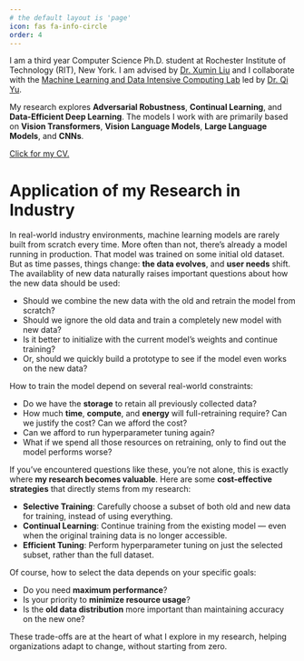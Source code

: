 ```yaml
---
# the default layout is 'page'
icon: fas fa-info-circle
order: 4
---
```


I am a third year Computer Science Ph.D. student at Rochester Institute of Technology (RIT), New York. I am advised by [Dr. Xumin Liu](https://www.rit.edu/directory/xmlics-xumin-liu) and I collaborate with the [Machine Learning and Data Intensive Computing Lab](https://www.rit.edu/mining/) led by [Dr. Qi Yu](https://www.rit.edu/directory/qyuvks-qi-yu).

My research explores **Adversarial Robustness**, **Continual Learning**, and **Data-Efficient Deep Learning**. The models I work with are primarily based on **Vision Transformers**, **Vision Language Models**, **Large Language Models**, and **CNNs**.

[Click for my CV.](/assets/files/cv.pdf)

# Application of my Research in Industry 

In real-world industry environments, machine learning models are rarely built from scratch every time. More often than not, there’s already a model running in production. That model was trained on some initial old dataset. But as time passes, things change: **the data evolves**, and **user needs** shift. The availablity of new data naturally raises important questions about how the new data should be used:

- Should we combine the new data with the old and retrain the model from scratch?
- Should we ignore the old data and train a completely new model with new data?
- Is it better to initialize with the current model’s weights and continue training?
- Or, should we quickly build a prototype to see if the model even works on the new data?

How to train the model depend on several real-world constraints:

- Do we have the **storage** to retain all previously collected data?
- How much **time**, **compute**, and **energy** will full-retraining require? Can we justify the cost? Can we afford the cost?
- Can we afford to run hyperparameter tuning again?
- What if we spend all those resources on retraining, only to find out the model performs worse?

If you’ve encountered questions like these, you’re not alone, this is exactly where **my research becomes valuable**. Here are some **cost-effective strategies** that directly stems from my research:

- **Selective Training**: Carefully choose a subset of both old and new data for training, instead of using everything.
- **Continual Learning**: Continue training from the existing model — even when the original training data is no longer accessible.
- **Efficient Tuning**: Perform hyperparameter tuning on just the selected subset, rather than the full dataset.


Of course, how to select the data depends on your specific goals:

- Do you need **maximum performance**?
- Is your priority to **minimize resource usage**?
- Is the **old data distribution** more important than maintaining accuracy on the new one?

These trade-offs are at the heart of what I explore in my research, helping organizations adapt to change, without starting from zero.

<!-- > Add Markdown syntax content to file `_tabs/about.md`{: .filepath } and it will show up on this page.
{: .prompt-tip } -->
